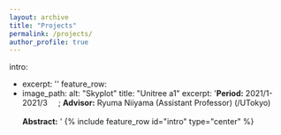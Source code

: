 ```yaml
---
layout: archive
title: "Projects"
permalink: /projects/
author_profile: true
---
```


intro: 
  - excerpt: ''
feature_row:
  - image_path:
    alt: "Skyplot"
    title: "Unitree a1"
    excerpt: '**Period:** 2021/1-2021/3  &nbsp; &nbsp; ; **Advisor:** Ryuma Niiyama (Assistant Professor) (/UTokyo) <br><br>
    **Abstract:** '
{% include feature_row id="intro" type="center" %}
